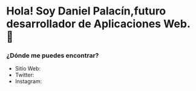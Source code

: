 # Hola! Soy Daniel Palacín,futuro desarrollador de Aplicaciones Web.  👋

### ¿Dónde me puedes encontrar?

  - Sitio Web:
  - Twitter:
  - Instagram:

<!--
**dpalacin98/dpalacin98** is a ✨ _special_ ✨ repository because its `README.md` (this file) appears on your GitHub profile.

Here are some ideas to get you started:

- 🔭 I’m currently working on ...
- 🌱 I’m currently learning ...
- 👯 I’m looking to collaborate on ...
- 🤔 I’m looking for help with ...
- 💬 Ask me about ...
- 📫 How to reach me: ...
- 😄 Pronouns: ...
- ⚡ Fun fact: ...
-->
